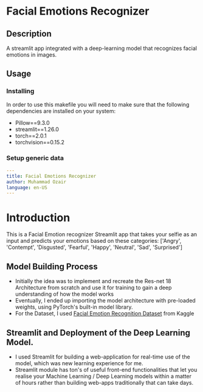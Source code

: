 # Facial Emotions Recognizer

## Description

A streamlit app integrated with a deep-learning model that recognizes facial emotions in images.

## Usage

### Installing

In order to use this makefile you will need to make sure that the following
dependencies are installed on your system:
  - Pillow==9.3.0
  - streamlit==1.26.0
  - torch==2.0.1
  - torchvision==0.15.2


### Setup generic data

```yml
---
title: Facial Emotions Recognizer
author: Muhammad Ozair
language: en-US
---
```


# Introduction

This is a Facial Emotion recognizer Streamlit app that takes your selfie as an input and predicts your emotions based on these categories:
['Angry', 'Contempt', 'Disgusted', 'Fearful', 'Happy', 'Neutral', 'Sad', 'Surprised']

## Model Building Process
- Initially the idea was to implement and recreate the Res-net 18 Architecture from scratch and use it for training to gain a deep understanding of how the model works
- Eventually, I ended up importing the model architecture with pre-loaded weights, using PyTorch's built-in model library.
- For the Dataset, I used [Facial Emotion Recognition Dataset](https://www.kaggle.com/datasets/tapakah68/facial-emotion-recognition) from Kaggle



## Streamlit and Deployment of the Deep Learning Model.

- I used Streamlit for building a web-application for real-time use of the model, which was new learning experience for me.
- Streamlit module has ton's of useful front-end functionalities that let you realise your Machine Learning / Deep Learning models within a matter of hours rather than building web-apps traditionally that can take days.
